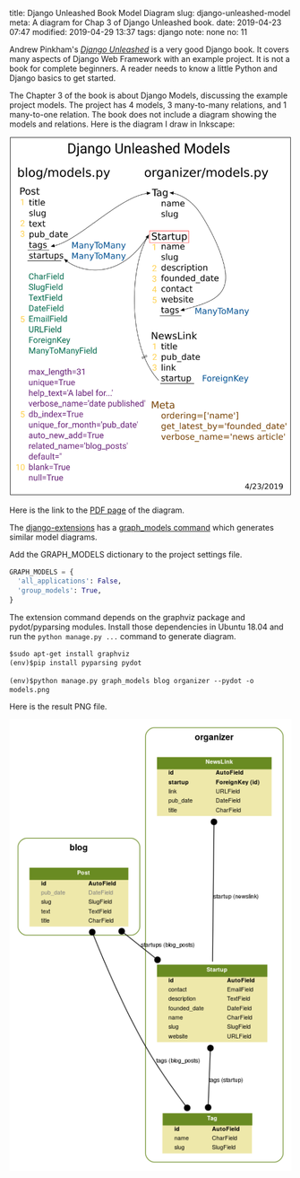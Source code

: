title: Django Unleashed Book Model Diagram
slug: django-unleashed-model
meta: A diagram for Chap 3 of Django Unleashed book.
date: 2019-04-23 07:47
modified: 2019-04-29 13:37
tags: django
note: none
no: 11


Andrew Pinkham's 
[*Django Unleashed*](https://www.amazon.com/gp/product/0321985079/ref=ppx_od_dt_b_asin_title_s00?ie=UTF8&psc=1)
 is a very good Django book. It covers many aspects of Django Web Framework with an example project. It 
is not a book for complete beginners. A reader needs to know a little Python and Django basics to get started.

The Chapter 3 of the book is about Django Models, discussing the example project models. 
The project has 4 models, 3 many-to-many relations, and 1 many-to-one relation. The book does not 
include a diagram showing the models and relations. Here is the diagram I draw in Inkscape:

<div style="max-width:800px">
  <img class="img-fluid" src="/images/django-unleashed-models.svg" alt="django unleashed models"> 
</div>

Here is the link to the [PDF page](/files/django-unleashed-models.pdf) of the diagram.

The 
[django-extensions](https://django-extensions.readthedocs.io/) has a 
[graph_models command](https://django-extensions.readthedocs.io/en/latest/graph_models.html) which 
generates similar model diagrams. 

Add the GRAPH_MODELS dictionary to the project settings file. 

```python
GRAPH_MODELS = {
  'all_applications': False, 
  'group_models': True,
}
```

The extension command depends on the graphviz package and pydot/pyparsing modules.  Install those 
dependencies in Ubuntu 18.04 and run the `python manage.py ...` command to generate diagram.

```
$sudo apt-get install graphviz
(env)$pip install pyparsing pydot

(env)$python manage.py graph_models blog organizer --pydot -o models.png
```


Here is the result PNG file. 

<div style="max-width:800px">
  <img class="img-fluid" src="/images/django-unleashed-models.png" alt="django unleashed models"> 
</div>

